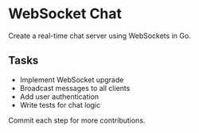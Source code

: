# WebSocket Chat

Create a real-time chat server using WebSockets in Go.

## Tasks
- Implement WebSocket upgrade
- Broadcast messages to all clients
- Add user authentication
- Write tests for chat logic

Commit each step for more contributions.
